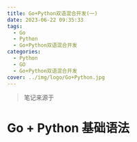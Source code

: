 ```yaml
---
title: Go+Python双语混合开发(一)
date: 2023-06-22 09:35:33
tags: 
  - Go
  - Python
  - Go+Python双语混合开发
categories: 
  - Python
  - GO
  - Go+Python双语混合开发
cover: ../img/logo/Go+Python.jpg	
---
```


> 笔记来源于 

# Go + Python 基础语法

## 
